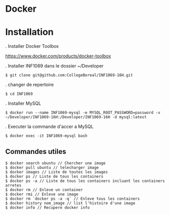 # Docker

# Installation

. Installer Docker Toolbox

https://www.docker.com/products/docker-toolbox

. Installer INF1069 dans le dossier ~/Developer

```
$ git clone git@github.com:CollegeBoreal/INF1069-16H.git
```

. changer de repertoire

```
$ cd INF1069
```

. Installer MySQL

```
$ docker run --name INF1069-mysql -e MYSQL_ROOT_PASSWORD=password -v ~/Developer/INF1069-16H:/Developer/INF1069-16H -d mysql:latest 
```

. Executer la commande d'accer a MySQL

```
$ docker exec -it INF1069-mysql bash
```

## Commandes utiles

```
$ docker search ubuntu // Chercher une image
$ docker pull ubuntu // telecharger image
$ docker images // Liste de toutes les images
$ docker ps // Liste de tous les containers
$ docker ps -a // Liste de tous les containers incluant les containers arretes
$ docker rm // Enleve un container
$ docker rmi // Enleve une image
$ docker rm `docker ps -a -q` // Enleve tous les containers
$ docker history nom_image // list l'histoire d'une image
$ docker info // Recupere docker info
```

